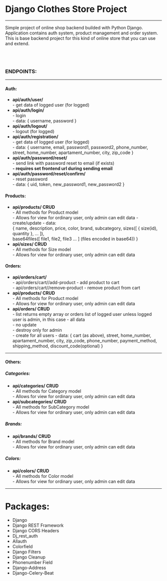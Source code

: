 <h1>Django Clothes Store Project</h1>
<hr/>
<p>
    Simple project of online shop backend builded with Python Django.<br/>
    Application contains auth system, product management and order system.<br/>
    This is base backend project for this kind of online store that you can use and extend.<br/>
</p>
<br/>
<br/>
<h3>ENDPOINTS:</h3>
<hr/>
<h4>Auth:</h4>
<ul>
    <li>
        <b>api/auth/user/</b><br/>
        - get data of logged user (for logged)
    </li>
    <li>
        <b>api/auth/login/</b><br/>
        - login<br/>
        - data: { username, password }
    </li>
    <li>
        <b>api/auth/logout/</b><br/>
        - logout (for logged)
    </li>
    <li>
        <b>api/auth/registration/</b><br/>
        - get data of logged user (for logged)<br/>
        - data: { username, email, password1, password2, phone_number, street, home_number, apartament_number, city, zip_code }
    </li>
    <li>
        <b>api/auth/password/reset/</b><br/>
        - send link with password reset to email (if exists)<br/>
        <b>- requires set frontend url during sending email</b>
    </li>
    <li>
        <b>api/auth/password/reset/confirm/</b><br/>
        - reset password<br/>
        - data: { uid, token, new_password1, new_password2 }
    </li>
</ul>

<h4>Products:</h4>
<ul>
    <li>
        <b>api/products/ CRUD</b><br/>
        - All methods for Product model<br/>
        - Allows for view for ordinary user, only admin can edit data
        - create/update - data:<br/>
        { name, description, price, color, brand, subcategory, sizes([ { size(id), quantity }, ... ]), <br/>
        base64files([ file1, file2, file3 ... ] (files encoded in base64)) }
    </li>
    <li>
        <b>api/sizes/ CRUD</b><br/>
        - All methods for Size model<br/>
        - Allows for view for ordinary user, only admin can edit data
    </li>
</ul>

<h4>Orders:</h4>
<ul>
    <li>
        <b>api/orders/cart/</b><br/>
        - api/orders/cart/<cart_num>/add-product - add product to cart<br/>
        - api/orders/cart/<cart_num>/remove-product - remove product from cart
    </li>
    <li>
        <b>api/products/ CRUD</b><br/>
        - All methods for Product model<br/>
        - Allows for view for ordinary user, only admin can edit data
    </li>
    <li>
        <b>api/orders/ CRUD</b><br/>
        - list returns empty array or orders list of logged user unless logged user is admin, in this case - all data<br/>
        - no update<br/>
        - destroy only for admin<br/>
        - create for all users - data: <br./>
        { cart (as above), street, home_number, apartament_number, city, zip_code, phone_number, payment_method, <br/>
        shipping_method, discount_code(optional) }
    </li>
</ul>

<hr/>
<h4>Others:</h4>
<h5>Categories:</h5>
<ul>
    <li>
        <b>api/categories/ CRUD</b><br/>
        - All methods for Category model<br/>
        - Allows for view for ordinary user, only admin can edit data
    </li>
    <li>
        <b>api/subcategories/ CRUD</b><br/>
        - All methods for SubCategory model<br/>
        - Allows for view for ordinary user, only admin can edit data
    </li>
</ul>

<h5>Brands:</h5>
<ul>
    <li>
        <b>api/brands/ CRUD</b><br/>
        - All methods for Brand model<br/>
        - Allows for view for ordinary user, only admin can edit data
    </li>
</ul>

<h5>Colors:</h5>
<ul>
    <li>
        <b>api/colors/ CRUD</b><br/>
        - All methods for Color model<br/>
        - Allows for view for ordinary user, only admin can edit data
    </li>
</ul>


<hr/>
<h1>Packages:</h1>
<ul>
    <li>Django</li>
    <li>Django REST Framework</li>
    <li>Django CORS Headers</li>
    <li>Dj_rest_auth</li>
    <li>Allauth</li>
    <li>Colorfield</li>
    <li>Django Filters</li>
    <li>Django Cleanup</li>
    <li>Phonenumber Field</li>
    <li>Django-Address</li>
    <li>Django-Celery-Beat</li>
</ul>
